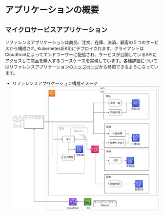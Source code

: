 # アプリケーションの概要

## マイクロサービスアプリケーション

リファレンスアプリケーションは商品、注文、在庫、決済、顧客の５つのサービスから構成され,
Kubernetes(EKS)にデプロイされます。クライアントはCloudfrontによってエンドユーザーに配信され、サービスが公開しているAPIにアクセスして商品を購入するユースケースを実現しています。各種詳細についてはリファレンスアプリケーションの[トップページ](../../README.md)から参照できるようになっています。

- リファレンスアプリケーション構成イメージ
![ローカル開発イメージ](./img/application.png)
